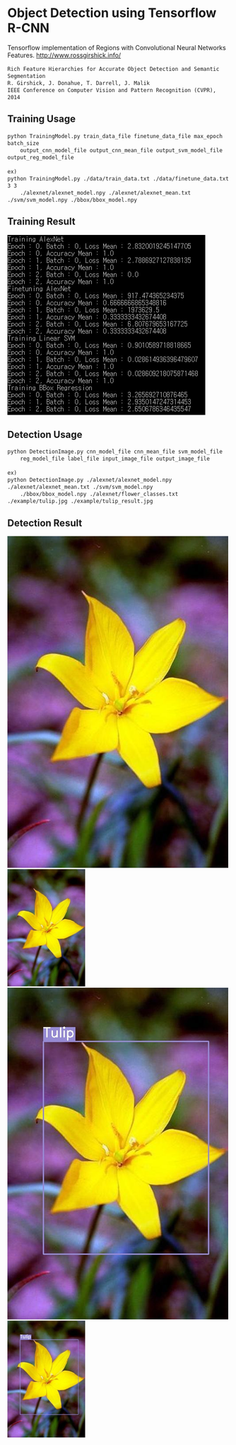 Object Detection using Tensorflow R-CNN
===========================================

Tensorflow implementation of Regions with Convolutional Neural Networks Features.
http://www.rossgirshick.info/
	
	Rich Feature Hierarchies for Accurate Object Detection and Semantic Segmentation
	R. Girshick, J. Donahue, T. Darrell, J. Malik
	IEEE Conference on Computer Vision and Pattern Recognition (CVPR), 2014

Training Usage
-----

    python TrainingModel.py train_data_file finetune_data_file max_epoch batch_size
    	output_cnn_model_file output_cnn_mean_file output_svm_model_file output_reg_model_file
    
    ex)
    python TrainingModel.py ./data/train_data.txt ./data/finetune_data.txt 3 3
    	./alexnet/alexnet_model.npy ./alexnet/alexnet_mean.txt ./svm/svm_model.npy ./bbox/bbox_model.npy

Training Result
-----

![train_result.jpg](./example/train_result.jpg)

Detection Usage
-----

    python DetectionImage.py cnn_model_file cnn_mean_file svm_model_file
    	reg_model_file label_file input_image_file output_image_file
    
    ex)
    python DetectionImage.py ./alexnet/alexnet_model.npy ./alexnet/alexnet_mean.txt ./svm/svm_model.npy
    	./bbox/bbox_model.npy ./alexnet/flower_classes.txt ./example/tulip.jpg ./example/tulip_result.jpg

Detection Result
-----

![tulip.jpg](./example/tulip.jpg)<img src="./example/tulip.jpg" width="35%" height="35%">
![tulip_result.jpg|500x750, 50%](./example/tulip_result.jpg)<img src="./example/tulip_result.jpg" width="35%" height="35%">
